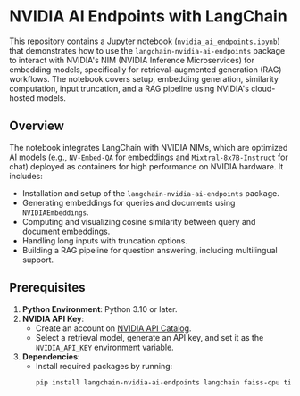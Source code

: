 # NVIDIA AI Endpoints with LangChain

This repository contains a Jupyter notebook (`nvidia_ai_endpoints.ipynb`) that demonstrates how to use the `langchain-nvidia-ai-endpoints` package to interact with NVIDIA's NIM (NVIDIA Inference Microservices) for embedding models, specifically for retrieval-augmented generation (RAG) workflows. The notebook covers setup, embedding generation, similarity computation, input truncation, and a RAG pipeline using NVIDIA's cloud-hosted models.

## Overview

The notebook integrates LangChain with NVIDIA NIMs, which are optimized AI models (e.g., `NV-Embed-QA` for embeddings and `Mixtral-8x7B-Instruct` for chat) deployed as containers for high performance on NVIDIA hardware. It includes:
- Installation and setup of the `langchain-nvidia-ai-endpoints` package.
- Generating embeddings for queries and documents using `NVIDIAEmbeddings`.
- Computing and visualizing cosine similarity between query and document embeddings.
- Handling long inputs with truncation options.
- Building a RAG pipeline for question answering, including multilingual support.

## Prerequisites

1. **Python Environment**: Python 3.10 or later.
2. **NVIDIA API Key**:
   - Create an account on [NVIDIA API Catalog](https://build.nvidia.com/).
   - Select a retrieval model, generate an API key, and set it as the `NVIDIA_API_KEY` environment variable.
3. **Dependencies**:
   - Install required packages by running:
     ```bash
     pip install langchain-nvidia-ai-endpoints langchain faiss-cpu tiktoken langchain_community matplotlib scikit-learn
